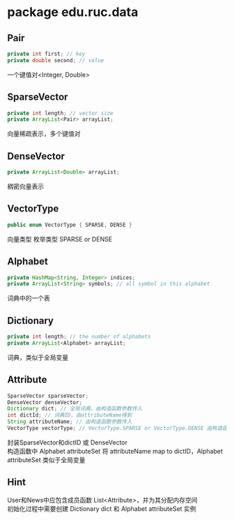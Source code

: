 # package edu.ruc.data
## Pair
```java
private int first; // key
private double second; // value
```
一个键值对<Integer, Double>
## SparseVector
```java
private int length; // vector size
private ArrayList<Pair> arrayList;
```
向量稀疏表示，多个键值对
## DenseVector
```java
private ArrayList<Double> arrayList;
```
稠密向量表示
## VectorType
```java
public enum VectorType { SPARSE, DENSE }
```
向量类型 枚举类型 SPARSE or DENSE
## Alphabet
```java
private HashMap<String, Integer> indices;
private ArrayList<String> symbols; // all symbol in this alphabet
```
词典中的一个表
## Dictionary
```java
private int length; // the number of alphabets
private ArrayList<Alphabet> arrayList;
```
词典，类似于全局变量
## Attribute
```java
SparseVector sparseVector;
DenseVector denseVector;
Dictionary dict; // 全局词典，由构造函数参数传入
int dictId; // 词典ID，由attributeName得到
String attributeName; // 由构造函数参数传入
VectorType vectorType; // VectorType.SPARSE or VectorType.DENSE 由构造函数参数传入
```
封装SparseVector和dictID 或 DenseVector <br>
构造函数中 Alphabet attributeSet 将 attributeName map to dictID，Alphabet attributeSet 类似于全局变量
## Hint
User和News中应包含成员函数 List\<Attribute>，并为其分配内存空间 <br>
初始化过程中需要创建 Dictionary dict 和 Alphabet attributeSet 实例
